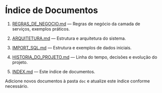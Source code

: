 # Índice de Documentos

1. [REGRAS_DE_NEGOCIO.md](REGRAS_DE_NEGOCIO.md) — Regras de negócio da camada de serviços, exemplos práticos.
2. [ARQUITETURA.md](ARQUITETURA.md) — Estrutura e arquitetura do sistema.
3. [IMPORT_SQL.md](IMPORT_SQL.md) — Estrutura e exemplos de dados iniciais.

4. [HISTORIA_DO_PROJETO.md](HISTORIA_DO_PROJETO.md) — Linha do tempo, decisões e evolução do projeto.
5. [INDEX.md](INDEX.md) — Este índice de documentos.

Adicione novos documentos à pasta `doc` e atualize este índice conforme necessário.
